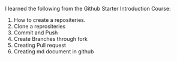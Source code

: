 I learned the following from the Github Starter Introduction Course:
1. How to create a repositeries.
2. Clone a reprositeries
3. Commit and Push
4. Create Branches through fork
5. Creating Pull request
6. Creating md document in github
